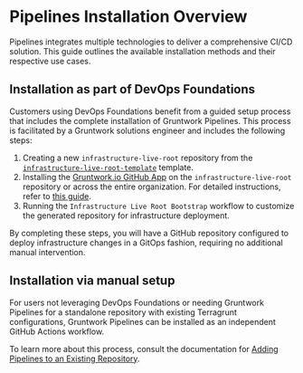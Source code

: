 # Pipelines Installation Overview

Pipelines integrates multiple technologies to deliver a comprehensive CI/CD solution. This guide outlines the available installation methods and their respective use cases.

## Installation as part of DevOps Foundations

Customers using DevOps Foundations benefit from a guided setup process that includes the complete installation of Gruntwork Pipelines. This process is facilitated by a Gruntwork solutions engineer and includes the following steps:

1. Creating a new `infrastructure-live-root` repository from the [`infrastructure-live-root-template`](https://github.com/gruntwork-io/infrastructure-live-root-template) template.
2. Installing the [Gruntwork.io GitHub App](https://github.com/apps/gruntwork-io) on the `infrastructure-live-root` repository or across the entire organization. For detailed instructions, refer to [this guide](/2.0/docs/pipelines/installation/viagithubapp).
3. Running the `Infrastructure Live Root Bootstrap` workflow to customize the generated repository for infrastructure deployment.

By completing these steps, you will have a GitHub repository configured to deploy infrastructure changes in a GitOps fashion, requiring no additional manual intervention.

## Installation via manual setup

For users not leveraging DevOps Foundations or needing Gruntwork Pipelines for a standalone repository with existing Terragrunt configurations, Gruntwork Pipelines can be installed as an independent GitHub Actions workflow.

To learn more about this process, consult the documentation for [Adding Pipelines to an Existing Repository](/2.0/docs/pipelines/installation/addingexistingrepo).

